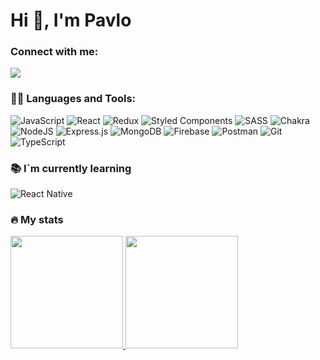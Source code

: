 <div >

# Hi 👋, I'm Pavlo

### Connect with me:
<a href="https://linkedin.com/in/pavel-lyalkov-0a9590271" target="blank">
	<img align="center" src="https://img.shields.io/badge/linkedin-%230077B5.svg?style=for-the-badge&logo=linkedin&logoColor=white" />
</a>

### 👨‍💻 Languages and Tools:
![JavaScript](https://img.shields.io/badge/JavaScript-F7DF1E?style=for-the-badge&logo=javascript&logoColor=black)
![React](https://img.shields.io/badge/react-%2320232a.svg?style=for-the-badge&logo=react&logoColor=%2361DAFB)
![Redux](https://img.shields.io/badge/redux-%23593d88.svg?style=for-the-badge&logo=redux&logoColor=white)
![Styled Components](https://img.shields.io/badge/styled--components-DB7093?style=for-the-badge&logo=styled-components&logoColor=white)
![SASS](https://img.shields.io/badge/SASS-hotpink.svg?style=for-the-badge&logo=SASS&logoColor=white)
![Chakra](https://img.shields.io/badge/chakra-%234ED1C5.svg?style=for-the-badge&logo=chakraui&logoColor=white)
![NodeJS](https://img.shields.io/badge/node.js-6DA55F?style=for-the-badge&logo=node.js&logoColor=white)
![Express.js](https://img.shields.io/badge/express.js-%23404d59.svg?style=for-the-badge&logo=express&logoColor=%2361DAFB)
![MongoDB](https://img.shields.io/badge/MongoDB-%234ea94b.svg?style=for-the-badge&logo=mongodb&logoColor=white)
![Firebase](https://img.shields.io/badge/firebase-a08021?style=for-the-badge&logo=firebase&logoColor=ffcd34&color=ffffff)
![Postman](https://img.shields.io/badge/Postman-FF6C37?style=for-the-badge&logo=postman&logoColor=white)
![Git](https://img.shields.io/badge/git-%23F05033.svg?style=for-the-badge&logo=git&logoColor=white)
![TypeScript](https://img.shields.io/badge/typescript-%23007ACC.svg?style=for-the-badge&logo=typescript&logoColor=white)

### 📚 I`m currently learning
![React Native](https://img.shields.io/badge/React_Native-20232A?style=for-the-badge&logo=react&logoColor=61DAFB)

### 🔥 My stats

<a href="https://beacons.ai/malberee">
	<img height="180em" src="https://github-readme-stats.vercel.app/api?username=malberee&show_icons=true&bg_color=00000000" />
	<img height="180em" src="https://github-readme-stats.vercel.app/api/top-langs/?username=malberee&layout=compact&bg_color=00000000" />
</a>

</div>

